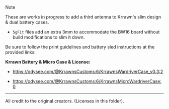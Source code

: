 > [!NOTE]
>These are works in progress to add a third antenna to Krrawn's slim design & dual battery cases.
> 
> - `5gFit` files add an extra 3mm to accommodate the BW16 board without build modifications to slim it down. 
> 
> Be sure to follow the print guidelines and battery sled instructions at the provided links:

**Krrawn Battery & Micro Case & License:**

  - https://odysee.com/@KrrawnsCustoms:6/KrrawnsWardriverCase_v0.3:2

- https://odysee.com/@KrrawnsCustoms:6/KrrawnsMicroWardriverCase:0

---
All credit to the original creators. (Licenses in this folder).
